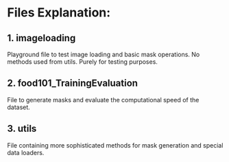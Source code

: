# Files Explanation:

## 1. imageloading
Playground file to test image loading and basic mask operations. 
No methods used from utils. Purely for testing purposes.

## 2. food101_TrainingEvaluation
File to generate masks and evaluate the computational speed of the dataset.

## 3. utils
File containing more sophisticated methods for mask generation and special data loaders.